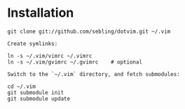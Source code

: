 # Installation

    git clone git://github.com/sebling/dotvim.git ~/.vim

    Create symlinks:

    ln -s ~/.vim/vimrc ~/.vimrc
    ln -s ~/.vim/gvimrc ~/.gvimrc    # optional

    Switch to the `~/.vim` directory, and fetch submodules:

    cd ~/.vim
    git submodule init
    git submodule update


